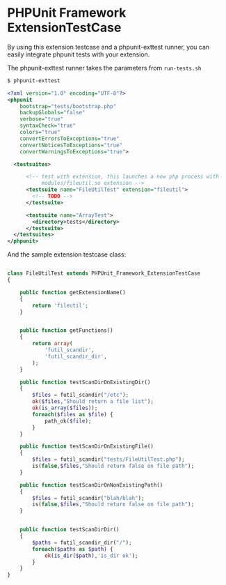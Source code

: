 PHPUnit Framework ExtensionTestCase
===================================

By using this extension testcase and a phpunit-exttest runner, you 
can easily integrate phpunit tests with your extension.

The phpunit-exttest runner takes the parameters from `run-tests.sh`

```sh
$ phpunit-exttest
```


```xml
<?xml version="1.0" encoding="UTF-8"?>
<phpunit
    bootstrap="tests/bootstrap.php"
    backupGlobals="false"
    verbose="true"
    syntaxCheck="true"
    colors="true"
    convertErrorsToExceptions="true"
    convertNoticesToExceptions="true"
    convertWarningsToExceptions="true">

  <testsuites>

      <!-- test with extension, this launches a new php process with
           modules/fileutil.so extension -->
      <testsuite name="FileUtilTest" extension="fileutil">
        <!-- TODO -->
      </testsuite>

      <testsuite name="ArrayTest">
        <directory>tests</directory>
      </testsuite>
  </testsuites>
</phpunit>
```

And the sample extension testcase class:

```php

class FileUtilTest extends PHPUnit_Framework_ExtensionTestCase
{

    public function getExtensionName()
    {
        return 'fileutil';
    }


    public function getFunctions()
    {
        return array(
            'futil_scandir',
            'futil_scandir_dir',
        );
    }

    public function testScanDirOnExistingDir()
    {
        $files = futil_scandir("/etc");
        ok($files,"Should return a file list");
        ok(is_array($files));
        foreach($files as $file) {
            path_ok($file);
        }
    }

    public function testScanDirOnExistingFile()
    {
        $files = futil_scandir("tests/FileUtilTest.php");
        is(false,$files,"Should return false on file path");
    }

    public function testScanDirOnNonExistingPath()
    {
        $files = futil_scandir("blah/blah");
        is(false,$files,"Should return false on file path");
    }


    public function testScanDirDir()
    {
        $paths = futil_scandir_dir("/");
        foreach($paths as $path) {
            ok(is_dir($path),'is_dir ok');
        }
    }
}
```



